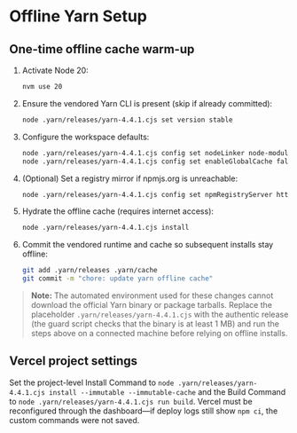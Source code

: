 # Offline Yarn Setup

## One-time offline cache warm-up
1. Activate Node 20:
   ```bash
   nvm use 20
   ```
2. Ensure the vendored Yarn CLI is present (skip if already committed):
   ```bash
   node .yarn/releases/yarn-4.4.1.cjs set version stable
   ```
3. Configure the workspace defaults:
   ```bash
   node .yarn/releases/yarn-4.4.1.cjs config set nodeLinker node-modules
   node .yarn/releases/yarn-4.4.1.cjs config set enableGlobalCache false
   ```
4. (Optional) Set a registry mirror if npmjs.org is unreachable:
   ```bash
   node .yarn/releases/yarn-4.4.1.cjs config set npmRegistryServer https://registry.npmmirror.com
   ```
5. Hydrate the offline cache (requires internet access):
   ```bash
   node .yarn/releases/yarn-4.4.1.cjs install
   ```
6. Commit the vendored runtime and cache so subsequent installs stay offline:
   ```bash
   git add .yarn/releases .yarn/cache
   git commit -m "chore: update yarn offline cache"
   ```

> **Note:** The automated environment used for these changes cannot download the
> official Yarn binary or package tarballs. Replace the placeholder
> `.yarn/releases/yarn-4.4.1.cjs` with the authentic release (the guard script
> checks that the binary is at least 1 MB) and run the steps above on a
> connected machine before relying on offline installs.

## Vercel project settings
Set the project-level Install Command to `node .yarn/releases/yarn-4.4.1.cjs install --immutable --immutable-cache` and the Build
Command to `node .yarn/releases/yarn-4.4.1.cjs run build`. Vercel must be
reconfigured through the dashboard—if deploy logs still show `npm ci`, the
custom commands were not saved.
